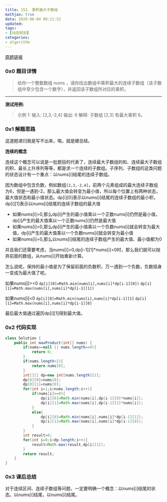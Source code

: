 ```yaml
---
title: 152. 乘积最大子数组
mathjax: true
data: 2020-06-04 00:11:52
updated:
tags:
- [动态规划]
categories:
- algorithm
---
```


[原题链接](https://leetcode-cn.com/problems/maximum-product-subarray/)

### 0x0 题目详情

>给你一个整数数组 nums ，请你找出数组中乘积最大的连续子数组（该子数组中至少包含一个数字），并返回该子数组所对应的乘积。

 ---

**测试用例:**
>示例 1:
输入: [2,3,-2,4]
输出: 6
解释: 子数组 [2,3] 有最大乘积 6。

### 0x1 解题思路

这道题递归我是写不出来，唉。就是硬总结。

**连续的概念**

连续这个概念可以说是一批题目的代表了，连续最大子数组的和、连续最大子数组的积、最长上升序列等等，都是求一个连续的子数组。子序列、子数组的这类问题的状态设计有一个重点：以nums[i]结尾的连续子数组。

因为数组中包含负数，例如数组`[2,3,-2,4]`，前两个元素组成的最大连续子数组为6，但是一遇到-2，那么最大值会转变为最小值，所以每个位置上有两种状态，最大值状态和最小值状态。dp[i][0]表示以nums[i]结尾的连续子数组的最小积，dp[i][1]表示以nums[i]结尾的连续子数组的最大值

- 如果nums[i]>0,那么dp[i]产生的最小值乘以一个正数nums[i]仍然是最小值，dp[i]产生的最大值乘以一个正数nums[i]仍然是最大值
- 如果nums[i]<0,那么dp[i]产生的最小值乘以一个负数nums[i]就会转变为最大值，dp[i]产生的最大值乘以一个负数nums[i]就会转变为最小值
- 如果nums[i]=0,那么以nums[i]结尾的连续子数组产生的最大值、最小值都为0

并且我们还需要考虑，当nums[i]>0,dp[i-1][1]*nums[i]<0时，那么我们就可以抛弃前面的数组，从nums[i]开始重新计算。

怎么说呢，保持的最小值是为了保留前面的负数积，万一遇到一个负数，负数摇身一变成为最大值了呢。

如果nums[i]>=0
`dp[i][0]=Math.min(nums[i],nums[i]*dp[i-1][0])`
`dp[i][1]=Math.max(nums[i],nums[i]*dp[i-1][1])`

如果nums[i]<0
`dp[i][0]=Math.min(nums[i],nums[i]*dp[i-1][1]`
`dp[i][1]=Math.max(nums[i],nums[i]*dp[i-1][0]`

最后最大值通过遍历dp[i][1]得到最大值。

### 0x2 代码实现

``` java
class Solution {
    public int maxProduct(int[] nums) {
        if(nums==null || nums.length==0){
            return 0;
        }
        if(nums.length<2){
            return nums[0];
        }
        int[][] dp=new int[nums.length][2];
        dp[0][0]=nums[0];
        dp[0][1]=nums[0];
        for(int i=1;i<nums.length;i++){
            if(nums[i]>=0){
                dp[i][0]=Math.min(nums[i],dp[i-1][0]*nums[i]);
                dp[i][1]=Math.max(nums[i],dp[i-1][1]*nums[i]);
            }
            else{
                dp[i][0]=Math.min(nums[i],nums[i]*dp[i-1][1]);
                dp[i][1]=Math.max(nums[i],nums[i]*dp[i-1][0]);
            }
        }
        int result=0;
        for(int i=0;i<dp.length;i++){
            result=Math.max(result,dp[i][1]);
        }
        return result;
    }
}

```

### 0x3 课后总结

对于连续区间、连续子数组等问题，一定要明确一个概念：以nums[i]结尾的状态。以nums[i]结尾，以nums[i]结尾。